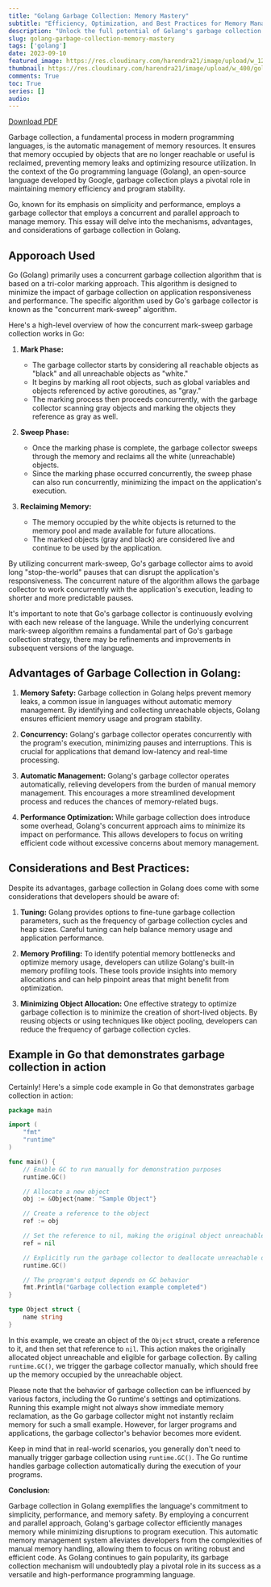 ```yaml
---
title: "Golang Garbage Collection: Memory Mastery"
subtitle: "Efficiency, Optimization, and Best Practices for Memory Management in Go"
description: "Unlock the full potential of Golang's garbage collection with our comprehensive guide. Discover essential techniques to optimize memory, enhance performance, and maintain program stability."
slug: golang-garbage-collection-memory-mastery
tags: ['golang']
date: 2023-09-10
featured_image: https://res.cloudinary.com/harendra21/image/upload/w_1200/golangwithexample/garbage-collection_zw4vj7.png
thumbnail: https://res.cloudinary.com/harendra21/image/upload/w_400/golangwithexample/garbage-collection_zw4vj7.png
comments: True
toc: True
series: []
audio: 
---
```


[Download PDF](https://res.cloudinary.com/harendra21/image/upload/v1694109746/golangwithexample/PDF/GORM_Mastery_gmpc1k.pdf)

Garbage collection, a fundamental process in modern programming languages, is the automatic management of memory resources. It ensures that memory occupied by objects that are no longer reachable or useful is reclaimed, preventing memory leaks and optimizing resource utilization. In the context of the Go programming language (Golang), an open-source language developed by Google, garbage collection plays a pivotal role in maintaining memory efficiency and program stability.

Go, known for its emphasis on simplicity and performance, employs a garbage collector that employs a concurrent and parallel approach to manage memory. This essay will delve into the mechanisms, advantages, and considerations of garbage collection in Golang.


## Apporoach Used

Go (Golang) primarily uses a concurrent garbage collection algorithm that is based on a tri-color marking approach. This algorithm is designed to minimize the impact of garbage collection on application responsiveness and performance. The specific algorithm used by Go's garbage collector is known as the "concurrent mark-sweep" algorithm.

Here's a high-level overview of how the concurrent mark-sweep garbage collection works in Go:

1.  **Mark Phase:**
    
    -   The garbage collector starts by considering all reachable objects as "black" and all unreachable objects as "white."
    -   It begins by marking all root objects, such as global variables and objects referenced by active goroutines, as "gray."
    -   The marking process then proceeds concurrently, with the garbage collector scanning gray objects and marking the objects they reference as gray as well.
2.  **Sweep Phase:**
    
    -   Once the marking phase is complete, the garbage collector sweeps through the memory and reclaims all the white (unreachable) objects.
    -   Since the marking phase occurred concurrently, the sweep phase can also run concurrently, minimizing the impact on the application's execution.
3.  **Reclaiming Memory:**
    
    -   The memory occupied by the white objects is returned to the memory pool and made available for future allocations.
    -   The marked objects (gray and black) are considered live and continue to be used by the application.

By utilizing concurrent mark-sweep, Go's garbage collector aims to avoid long "stop-the-world" pauses that can disrupt the application's responsiveness. The concurrent nature of the algorithm allows the garbage collector to work concurrently with the application's execution, leading to shorter and more predictable pauses.

It's important to note that Go's garbage collector is continuously evolving with each new release of the language. While the underlying concurrent mark-sweep algorithm remains a fundamental part of Go's garbage collection strategy, there may be refinements and improvements in subsequent versions of the language.

## Advantages of Garbage Collection in Golang:

1. **Memory Safety:** Garbage collection in Golang helps prevent memory leaks, a common issue in languages without automatic memory management. By identifying and collecting unreachable objects, Golang ensures efficient memory usage and program stability.

2. **Concurrency:** Golang's garbage collector operates concurrently with the program's execution, minimizing pauses and interruptions. This is crucial for applications that demand low-latency and real-time processing.

3. **Automatic Management:** Golang's garbage collector operates automatically, relieving developers from the burden of manual memory management. This encourages a more streamlined development process and reduces the chances of memory-related bugs.

4. **Performance Optimization:** While garbage collection does introduce some overhead, Golang's concurrent approach aims to minimize its impact on performance. This allows developers to focus on writing efficient code without excessive concerns about memory management.

## Considerations and Best Practices:

Despite its advantages, garbage collection in Golang does come with some considerations that developers should be aware of:

1. **Tuning:** Golang provides options to fine-tune garbage collection parameters, such as the frequency of garbage collection cycles and heap sizes. Careful tuning can help balance memory usage and application performance.

2. **Memory Profiling:** To identify potential memory bottlenecks and optimize memory usage, developers can utilize Golang's built-in memory profiling tools. These tools provide insights into memory allocations and can help pinpoint areas that might benefit from optimization.

3. **Minimizing Object Allocation:** One effective strategy to optimize garbage collection is to minimize the creation of short-lived objects. By reusing objects or using techniques like object pooling, developers can reduce the frequency of garbage collection cycles.


## Example in Go that demonstrates garbage collection in action
Certainly! Here's a simple code example in Go that demonstrates garbage collection in action:

```go
package main

import (
	"fmt"
	"runtime"
)

func main() {
	// Enable GC to run manually for demonstration purposes
	runtime.GC()

	// Allocate a new object
	obj := &Object{name: "Sample Object"}

	// Create a reference to the object
	ref := obj

	// Set the reference to nil, making the original object unreachable
	ref = nil

	// Explicitly run the garbage collector to deallocate unreachable objects
	runtime.GC()

	// The program's output depends on GC behavior
	fmt.Println("Garbage collection example completed")
}

type Object struct {
	name string
}
```

In this example, we create an object of the `Object` struct, create a reference to it, and then set that reference to `nil`. This action makes the originally allocated object unreachable and eligible for garbage collection. By calling `runtime.GC()`, we trigger the garbage collector manually, which should free up the memory occupied by the unreachable object.

Please note that the behavior of garbage collection can be influenced by various factors, including the Go runtime's settings and optimizations. Running this example might not always show immediate memory reclamation, as the Go garbage collector might not instantly reclaim memory for such a small example. However, for larger programs and applications, the garbage collector's behavior becomes more evident.

Keep in mind that in real-world scenarios, you generally don't need to manually trigger garbage collection using `runtime.GC()`. The Go runtime handles garbage collection automatically during the execution of your programs.


**Conclusion:**

Garbage collection in Golang exemplifies the language's commitment to simplicity, performance, and memory safety. By employing a concurrent and parallel approach, Golang's garbage collector efficiently manages memory while minimizing disruptions to program execution. This automatic memory management system alleviates developers from the complexities of manual memory handling, allowing them to focus on writing robust and efficient code. As Golang continues to gain popularity, its garbage collection mechanism will undoubtedly play a pivotal role in its success as a versatile and high-performance programming language.